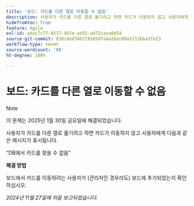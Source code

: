 ```yaml
---
title: '보드: 카드를 다른 열로 이동할 수 없음'
description: 사용자가 카드를 다른 열로 옮기려고 하면 카드가 이동하지 않고 사용자에게 메시지가 표시됩니다.
hidefromtoc: true
feature: Agile
exl-id: adac7c77-8517-4b7e-ae55-ad72cace8d54
source-git-commit: 838c8ed34b72916597a4a28ec00a5711bba3fe23
workflow-type: tm+mt
source-wordcount: '98'
ht-degree: 100%

---
```


# 보드: 카드를 다른 열로 이동할 수 없음

>[!NOTE]
>
>이 문제는 2025년 1월 30일 금요일에 해결되었습니다.

사용자가 카드를 다른 열로 옮기려고 하면 카드가 이동하지 않고 사용자에게 다음과 같은 메시지가 표시됩니다.

“DB에서 카드를 찾을 수 없음”

**해결 방법**

보드에서 카드를 이동하려는 사용자가 (관리자인 경우라도) 보드에 추가되었는지 확인하십시오.

_2024년 11월 27일에 처음 보고되었습니다._

